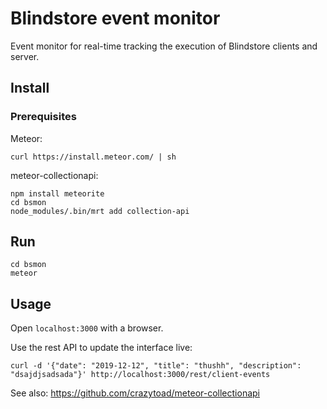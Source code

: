 # Blindstore event monitor

Event monitor for real-time tracking the execution of Blindstore clients and server.

## Install

### Prerequisites

Meteor:

    curl https://install.meteor.com/ | sh

meteor-collectionapi:

    npm install meteorite
    cd bsmon
    node_modules/.bin/mrt add collection-api

## Run

    cd bsmon
    meteor

## Usage

Open `localhost:3000` with a browser.

Use the rest API to update the interface live:

    curl -d '{"date": "2019-12-12", "title": "thushh", "description": "dsajdjsadsada"}' http://localhost:3000/rest/client-events

See also: https://github.com/crazytoad/meteor-collectionapi
